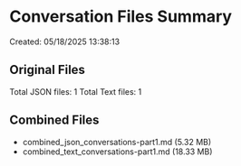 ﻿# Conversation Files Summary
Created: 05/18/2025 13:38:13

## Original Files
Total JSON files: 1
Total Text files: 1

## Combined Files
- combined_json_conversations-part1.md (5.32 MB)
- combined_text_conversations-part1.md (18.33 MB)
